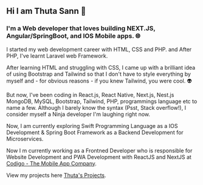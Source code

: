## Hi I am Thuta Sann 👋

### I'm a Web developer that loves building NEXT.JS, Angular/SpringBoot, and IOS Mobile apps. :globe_with_meridians:

I started my web development career with HTML, CSS and PHP. and After PHP, I've learnt Laravel web Framework.

After learning HTML and struggling with CSS, I came up with a brilliant idea of using Bootstrap and Tailwind so that I don't have to style everything by myself and - for obvious reasons - if you knew Tailwind, you were cool. :alien:

But now, I've been coding in React.js, React Native, Next.js, Nest.js MongoDB, MySQL, Bootstrap, Tailwind, PHP, programmings language etc to name a few. Although I barely know the syntax (Psst, Stack overflow!), I consider myself a Ninja developer I'm laughing right now.

Now, I am currently exploring Swift Programming Language as a IOS Development & Spring Boot Framework as a Backend Development for Microservices.

Now I m currently working as a Frontned Developer who is responsible for Website Development and PWA Development with ReactJS and NextJS at [Codigo - The Mobile App Company](https://www.codigo.co/).

View my projects here [Thuta's Projects](https://thutasann.vercel.app/projects/).

